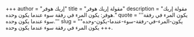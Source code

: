 +++
author = "إريك هوفر"
title = "مقولة إريك هوفر"
description = "مقولة إريك هوفر: يكون المرء في رفقة سوء عندما يكون وحده."
quote = '''يكون المرء في رفقة سوء عندما يكون وحده.''' 
slug = "يكون-المرء-في-رفقة-سوء-عندما-يكون-وحده"
+++
يكون المرء في رفقة سوء عندما يكون وحده.
